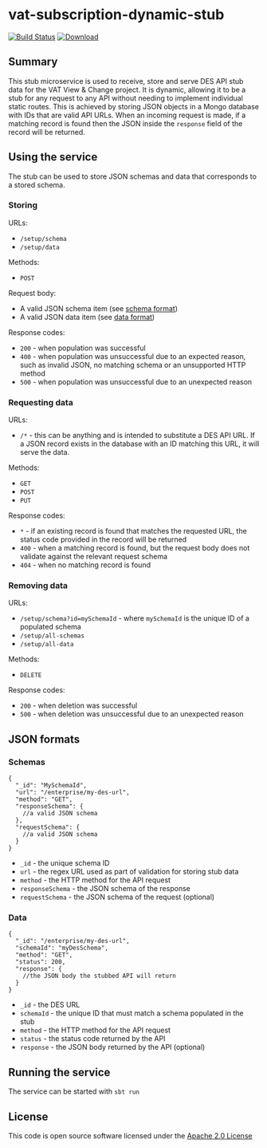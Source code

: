 # vat-subscription-dynamic-stub

[![Build Status](https://travis-ci.org/hmrc/vat-subscription-dynamic-stub.svg)](https://travis-ci.org/hmrc/manage-vat-subscription-dynamic-stub) [ ![Download](https://api.bintray.com/packages/hmrc/releases/manage-vat-subscription-dynamic-stub/images/download.svg) ](https://bintray.com/hmrc/releases/manage-vat-subscription-dynamic-stub/_latestVersion)

## Summary
This stub microservice is used to receive, store and serve DES API stub data for the VAT View & Change project. It is dynamic, allowing it to be a stub for any request to any API without needing to implement individual static routes. This is achieved by storing JSON objects in a Mongo database with IDs that are valid API URLs. When an incoming request is made, if a matching record is found then the JSON inside the `response` field of the record will be returned.

## Using the service
The stub can be used to store JSON schemas and data that corresponds to a stored schema.

### Storing
URLs:
* `/setup/schema`
* `/setup/data`

Methods:
* `POST`

Request body:
* A valid JSON schema item (see [schema format](#schemas))
* A valid JSON data item (see [data format](#data))

Response codes:
* `200` - when population was successful
* `400` - when population was unsuccessful due to an expected reason, such as invalid JSON, no matching schema or an unsupported HTTP method
* `500` - when population was unsuccessful due to an unexpected reason

### Requesting data
URLs:
* `/*` - this can be anything and is intended to substitute a DES API URL. If a JSON record exists in the database with an ID matching this URL, it will serve the data.

Methods:
* `GET`
* `POST`
* `PUT`

Response codes:
* `*` - if an existing record is found that matches the requested URL, the status code provided in the record will be returned
* `400` - when a matching record is found, but the request body does not validate against the relevant request schema
* `404` - when no matching record is found

### Removing data
URLs:
* `/setup/schema?id=mySchemaId` - where `mySchemaId` is the unique ID of a populated schema 
* `/setup/all-schemas`
* `/setup/all-data`

Methods:
* `DELETE`

Response codes:
* `200` - when deletion was successful
* `500` - when deletion was unsuccessful due to an unexpected reason

## JSON formats

### Schemas
```
{
  "_id": "MySchemaId",
  "url": "/enterprise/my-des-url",
  "method": "GET",
  "responseSchema": {
    //a valid JSON schema
  },
  "requestSchema": {
    //a valid JSON schema
  }
}
```

* `_id` - the unique schema ID
* `url` - the regex URL used as part of validation for storing stub data
* `method` - the HTTP method for the API request
* `responseSchema` - the JSON schema of the response
* `requestSchema` - the JSON schema of the request (optional)

### Data
```
{
  "_id": "/enterprise/my-des-url",
  "schemaId": "myDesSchema",
  "method": "GET",
  "status": 200,
  "response": {
    //the JSON body the stubbed API will return
  }
}
```

* `_id` - the DES URL
* `schemaId` - the unique ID that must match a schema populated in the stub
* `method` - the HTTP method for the API request
* `status` - the status code returned by the API
* `response` - the JSON body returned by the API (optional)

## Running the service
The service can be started with `sbt run`

## License
This code is open source software licensed under the [Apache 2.0 License]("http://www.apache.org/licenses/LICENSE-2.0.html")
